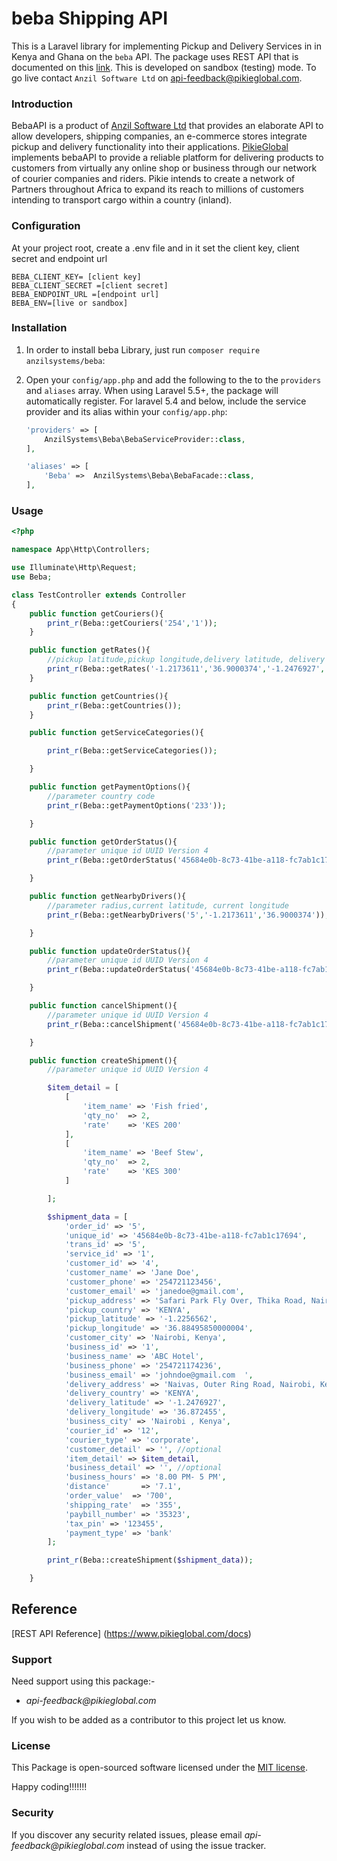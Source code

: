 # beba Shipping API

This is a Laravel library for implementing Pickup and Delivery Services in in Kenya and Ghana on the `beba` API. The package uses REST API that is documented on this [link](https://www.pikieglobal.com/docs). This is developed on sandbox (testing) mode. To go live contact `Anzil Software Ltd` on <api-feedback@pikieglobal.com>.

### Introduction

BebaAPI is a product of [Anzil Software Ltd](https://www.anzilsystems.com) that provides an elaborate API to allow developers, shipping companies, an e-commerce stores integrate pickup and delivery functionality into their applications. [PikieGlobal](https://www.pikieglobal.com) implements bebaAPI to provide a reliable platform for delivering products to customers from virtually any online shop or business through our network of courier companies and riders. Pikie intends to create a network of Partners throughout Africa to expand its reach to millions of
customers intending to transport cargo within a country (inland).

### Configuration

At your project root, create a .env file and in it set the client key, client secret and endpoint url

`BEBA_CLIENT_KEY= [client key]` <br>
`BEBA_CLIENT_SECRET =[client secret]`<br>
`BEBA_ENDPOINT_URL =[endpoint url]`<br>
`BEBA_ENV=[live or sandbox]`<br>

### Installation

1. In order to install beba Library, just run `composer require anzilsystems/beba`:

2. Open your `config/app.php` and add the following to the to the `providers` and `aliases` array. When using Laravel 5.5+, the package will automatically register. For laravel 5.4 and below, include the service provider and its alias within your `config/app.php`:


    ```php
    'providers' => [
        AnzilSystems\Beba\BebaServiceProvider::class,
    ],

    'aliases' => [
        'Beba' =>  AnzilSystems\Beba\BebaFacade::class,
    ],
    ```

### Usage

```php
<?php

namespace App\Http\Controllers;

use Illuminate\Http\Request;
use Beba;

class TestController extends Controller
{
    public function getCouriers(){
        print_r(Beba::getCouriers('254','1'));
    }

    public function getRates(){
        //pickup latitude,pickup longitude,delivery latitude, delivery longitude
        print_r(Beba::getRates('-1.2173611','36.9000374','-1.2476927','36.872455'));
    }

    public function getCountries(){
        print_r(Beba::getCountries());
    }

    public function getServiceCategories(){

        print_r(Beba::getServiceCategories());

    }

    public function getPaymentOptions(){
        //parameter country code
        print_r(Beba::getPaymentOptions('233'));

    }

    public function getOrderStatus(){
        //parameter unique id UUID Version 4
        print_r(Beba::getOrderStatus('45684e0b-8c73-41be-a118-fc7ab1c17694'));

    }

    public function getNearbyDrivers(){
        //parameter radius,current latitude, current longitude
        print_r(Beba::getNearbyDrivers('5','-1.2173611','36.9000374'));

    }

    public function updateOrderStatus(){
        //parameter unique id UUID Version 4
        print_r(Beba::updateOrderStatus('45684e0b-8c73-41be-a118-fc7ab1c17694'));

    }

    public function cancelShipment(){
        //parameter unique id UUID Version 4
        print_r(Beba::cancelShipment('45684e0b-8c73-41be-a118-fc7ab1c17694'));

    }

    public function createShipment(){
        //parameter unique id UUID Version 4

        $item_detail = [
            [
                'item_name' => 'Fish fried',
                'qty_no'  => 2,
                'rate'    => 'KES 200'
            ],
            [
                'item_name' => 'Beef Stew',
                'qty_no'  => 2,
                'rate'    => 'KES 300'
            ]

        ];

        $shipment_data = [
            'order_id' => '5',
            'unique_id' => '45684e0b-8c73-41be-a118-fc7ab1c17694',
            'trans_id' => '5',
            'service_id' => '1',
            'customer_id' => '4',
            'customer_name' => 'Jane Doe',
            'customer_phone' => '254721123456',
            'customer_email' => 'janedoe@gmail.com',
            'pickup_address' => 'Safari Park Fly Over, Thika Road, Nairobi, Kenya',
            'pickup_country' => 'KENYA',
            'pickup_latitude' => '-1.2256562',
            'pickup_longitude' => '36.88495850000004',
            'customer_city' => 'Nairobi, Kenya',
            'business_id' => '1',
            'business_name' => 'ABC Hotel',
            'business_phone' => '254721174236',
            'business_email' => 'johndoe@gmail.com	',
            'delivery_address' => 'Naivas, Outer Ring Road, Nairobi, Kenya',
            'delivery_country' => 'KENYA',
            'delivery_latitude' => '-1.2476927',
            'delivery_longitude' => '36.872455',
            'business_city' => 'Nairobi , Kenya',
            'courier_id' => '12',
            'courier_type' => 'corporate',
            'customer_detail' => '', //optional
            'item_detail' => $item_detail,
            'business_detail' => '', //optional
            'business_hours' => '8.00 PM- 5 PM',
            'distance'       => '7.1',
            'order_value'  => '700',
            'shipping_rate'  => '355',
            'paybill_number' => '35323',
            'tax_pin' => '123455',
            'payment_type' => 'bank'
        ];

        print_r(Beba::createShipment($shipment_data));

    }

```
## Reference

   [REST API Reference] (https://www.pikieglobal.com/docs)

### Support

Need support using this package:-

- _api-feedback@pikieglobal.com_


If you wish to be added as a contributor to this project let us know.

### License

This Package is open-sourced software licensed under the [MIT license](http://opensource.org/licenses/MIT).

Happy coding!!!!!!!

### Security

If you discover any security related issues, please email _api-feedback@pikieglobal.com_ instead of using the issue tracker.

[ico-version]: https://img.shields.io/packagist/v/samerior/mobile-money.svg?style=flat-square
[ico-license]: https://img.shields.io/badge/license-MIT-brightgreen.svg?style=flat-square
[ico-travis]: https://img.shields.io/travis/samerior/mobile-money/master.svg?style=flat-square
[ico-style-ci]: https://styleci.io/repos/132899622/shield?branch=master
[ico-scrutinizer]: https://img.shields.io/scrutinizer/coverage/g/samerior/mobile-money.svg?style=flat-square
[ico-code-quality]: https://img.shields.io/scrutinizer/g/samerior/mobile-money.svg?style=flat-square
[ico-downloads]: https://img.shields.io/packagist/dt/samerior/mobile-money.svg?style=flat-square
[link-packagist]: https://packagist.org/packages/anzilsystems
[link-downloads]: https://packagist.org/packages/anzilsystems/beba
[link-style-ci]: https://styleci.io/repos/132899622
[link-author]: https://github.com/anzilsystems
[link-contributors]: ../../contributors

```

```
